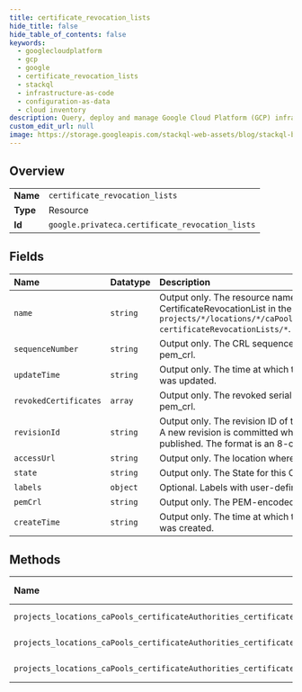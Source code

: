 ```yaml
---
title: certificate_revocation_lists
hide_title: false
hide_table_of_contents: false
keywords:
  - googlecloudplatform
  - gcp
  - google
  - certificate_revocation_lists
  - stackql
  - infrastructure-as-code
  - configuration-as-data
  - cloud inventory
description: Query, deploy and manage Google Cloud Platform (GCP) infrastructure and resources using SQL
custom_edit_url: null
image: https://storage.googleapis.com/stackql-web-assets/blog/stackql-blog-post-featured-image.png
---
```

  
    

## Overview
<table><tbody>
<tr><td><b>Name</b></td><td><code>certificate_revocation_lists</code></td></tr>
<tr><td><b>Type</b></td><td>Resource</td></tr>
<tr><td><b>Id</b></td><td><code>google.privateca.certificate_revocation_lists</code></td></tr>
</tbody></table>

## Fields
| Name | Datatype | Description |
|:-----|:---------|:------------|
| `name` | `string` | Output only. The resource name for this CertificateRevocationList in the format `projects/*/locations/*/caPools/*certificateAuthorities/*/ certificateRevocationLists/*`. |
| `sequenceNumber` | `string` | Output only. The CRL sequence number that appears in pem_crl. |
| `updateTime` | `string` | Output only. The time at which this CertificateRevocationList was updated. |
| `revokedCertificates` | `array` | Output only. The revoked serial numbers that appear in pem_crl. |
| `revisionId` | `string` | Output only. The revision ID of this CertificateRevocationList. A new revision is committed whenever a new CRL is published. The format is an 8-character hexadecimal string. |
| `accessUrl` | `string` | Output only. The location where 'pem_crl' can be accessed. |
| `state` | `string` | Output only. The State for this CertificateRevocationList. |
| `labels` | `object` | Optional. Labels with user-defined metadata. |
| `pemCrl` | `string` | Output only. The PEM-encoded X.509 CRL. |
| `createTime` | `string` | Output only. The time at which this CertificateRevocationList was created. |
## Methods
| Name | Accessible by | Required Params | Description |
|:-----|:--------------|:----------------|:------------|
| `projects_locations_caPools_certificateAuthorities_certificateRevocationLists_get` | `SELECT` | `name` | Returns a CertificateRevocationList. |
| `projects_locations_caPools_certificateAuthorities_certificateRevocationLists_list` | `SELECT` | `parent` | Lists CertificateRevocationLists. |
| `projects_locations_caPools_certificateAuthorities_certificateRevocationLists_patch` | `EXEC` | `name` | Update a CertificateRevocationList. |
